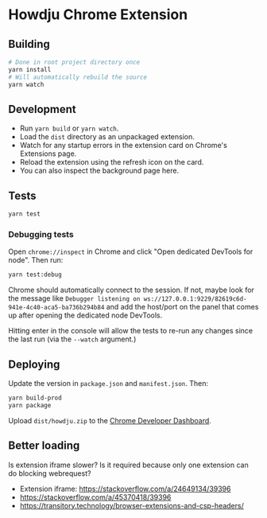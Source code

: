 # Howdju Chrome Extension

## Building

```bash
# Done in root project directory once
yarn install
# Will automatically rebuild the source
yarn watch
```

## Development

- Run `yarn build` or `yarn watch`.
- Load the `dist` directory as an unpackaged extension.
- Watch for any startup errors in the extension card on Chrome's Extensions page.
- Reload the extension using the refresh icon on the card.
- You can also inspect the background page here.

## Tests

```sh
yarn test
```

### Debugging tests

Open `chrome://inspect` in Chrome and click "Open dedicated DevTools for node". Then run:

```bash
yarn test:debug
```

Chrome should automatically connect to the session. If not, maybe look for the message like
`Debugger listening on ws://127.0.0.1:9229/82619c6d-941e-4c40-aca5-ba736b294b84` and add the host/port on the panel
that comes up after opening the dedicated node DevTools.

Hitting enter in the console will allow the tests to re-run any changes since the last run (via the `--watch` argument.)

## Deploying

Update the version in `package.json` and `manifest.json`. Then:

```sh
yarn build-prod
yarn package
```

Upload `dist/howdju.zip` to the [Chrome Developer Dashboard](https://chrome.google.com/webstore/developer/dashboard).

## Better loading

Is extension iframe slower? Is it required because only one
extension can do blocking webrequest?

- Extension iframe: https://stackoverflow.com/a/24649134/39396
- https://stackoverflow.com/a/45370418/39396
- https://transitory.technology/browser-extensions-and-csp-headers/
